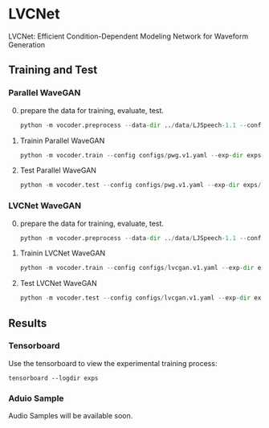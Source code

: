 
# LVCNet

LVCNet: Efficient Condition-Dependent Modeling Network for Waveform Generation


## Training and Test

### Parallel WaveGAN

0. prepare the data for training, evaluate, test.
    ```python
    python -m vocoder.preprocess --data-dir ../data/LJSpeech-1.1 --config configs/pwg.v1.yaml
    ```

1. Trainin Parallel WaveGAN
    ```python
    python -m vocoder.train --config configs/pwg.v1.yaml --exp-dir exps/exp.pwg.v1
    ```

2. Test Parallel WaveGAN 
    ```python 
    python -m vocoder.test --config configs/pwg.v1.yaml --exp-dir exps/exp.pwg.v1
    ```


### LVCNet WaveGAN

0. prepare the data for training, evaluate, test.
    ```python
    python -m vocoder.preprocess --data-dir ../data/LJSpeech-1.1 --config configs/lvcgan.v1.yaml
    ```

1. Trainin LVCNet WaveGAN
    ```python
    python -m vocoder.train --config configs/lvcgan.v1.yaml --exp-dir exps/exp.lvcgan.v1
    ```

2. Test LVCNet WaveGAN 
    ```python 
    python -m vocoder.test --config configs/lvcgan.v1.yaml --exp-dir exps/exp.lvcgan.v1
    ```


## Results 

### Tensorboard 

Use the tensorboard to view the experimental training process:

```
tensorboard --logdir exps
```


### Aduio Sample 

Audio Samples will be available soon.

